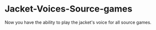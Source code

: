 # Jacket-Voices-Source-games
Now you have the ability to play the jacket's voice for all source games.

